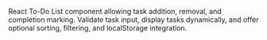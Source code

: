 
React To-Do List component allowing task addition, removal, and completion marking. Validate task input, display tasks dynamically, and offer optional sorting, filtering, and localStorage integration.

